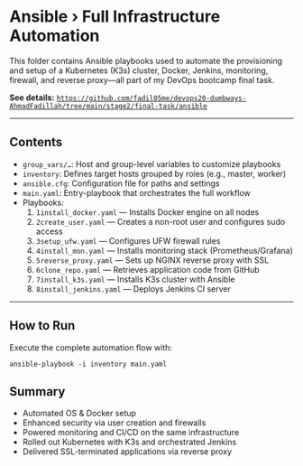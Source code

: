 # Ansible › Full Infrastructure Automation

This folder contains Ansible playbooks used to automate the provisioning and setup of a Kubernetes (K3s) cluster, Docker, Jenkins, monitoring, firewall, and reverse proxy—all part of my DevOps bootcamp final task.

**See details:** 
[`https://github.com/fadil05me/devops20-dumbways-AhmadFadillah/tree/main/stage2/final-task/ansible`](Ansible)

---

## Contents

- `group_vars/…`: Host and group-level variables to customize playbooks
- `inventory`: Defines target hosts grouped by roles (e.g., master, worker)
- `ansible.cfg`: Configuration file for paths and settings
- `main.yaml`: Entry-playbook that orchestrates the full workflow
- Playbooks:
  1. `1install_docker.yaml` — Installs Docker engine on all nodes
  2. `2create_user.yaml` — Creates a non-root user and configures sudo access
  3. `3setup_ufw.yaml` — Configures UFW firewall rules
  4. `4install_mon.yaml` — Installs monitoring stack (Prometheus/Grafana)
  5. `5reverse_proxy.yaml` — Sets up NGINX reverse proxy with SSL
  6. `6clone_repo.yaml` — Retrieves application code from GitHub
  7. `7install_k3s.yaml` — Installs K3s cluster with Ansible
  8. `8install_jenkins.yaml` — Deploys Jenkins CI server

---

## How to Run

Execute the complete automation flow with:

```
ansible-playbook -i inventory main.yaml
```

## Summary
- Automated OS & Docker setup
- Enhanced security via user creation and firewalls
- Powered monitoring and CI/CD on the same infrastructure
- Rolled out Kubernetes with K3s and orchestrated Jenkins
- Delivered SSL-terminated applications via reverse proxy
